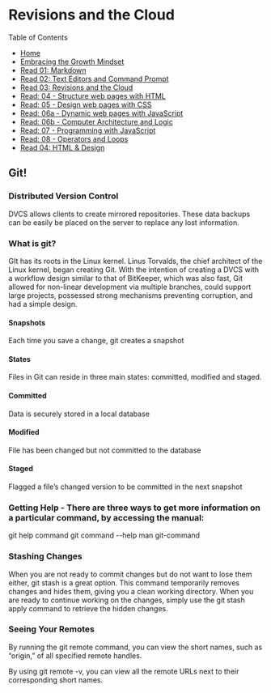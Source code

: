 # Revisions and the Cloud

Table of Contents
* [Home](https://nickmagruder.github.io/reading-notes/)
* [Embracing the Growth Mindset](growth_mindset.md)
* [Read 01: Markdown](markdown.md)
* [Read 02: Text Editors and Command Prompt](text_editors.md)
* [Read 03: Revisions and the Cloud](read_03.md)
* [Read: 04 - Structure web pages with HTML](read_04.md)
* [Read: 05 - Design web pages with CSS](read_05.md)
* [Read: 06a - Dynamic web pages with JavaScript](read_06a.md)
* [Read: 06b - Computer Architecture and Logic](read_06b.md)
* [Read: 07 - Programming with JavaScript](read_07.md)
* [Read: 08 - Operators and Loops](read_08.md)
* [Read 04: HTML & Design](read_04.md)

## Git!
### Distributed Version Control
DVCS allows clients to create mirrored repositories. These data backups can be easily be placed on the server to replace any lost information.

### What is git?
GIt has its roots in the Linux kernel. Linus Torvalds, the chief architect of the Linux kernel, began creating Git. With the intention of creating a DVCS with a workflow design similar to that of BitKeeper, which was also fast, Git allowed for non-linear development via multiple branches, could support large projects, possessed strong mechanisms preventing corruption, and had a simple design.

#### Snapshots
Each time you save a change, git creates a snapshot

#### States
Files in Git can reside in three main states: committed, modified and staged.

#### Committed
Data is securely stored in a local database

#### Modified
File has been changed but not committed to the database

#### Staged
Flagged a file’s changed version to be committed in the next snapshot

### Getting Help - There are three ways to get more information on a particular command, by accessing the manual:
git help command
git command --help
man git-command

### Stashing Changes
When you are not ready to commit changes but do not want to lose them either, git stash is a great option. This command temporarily removes changes and hides them, giving you a clean working directory. When you are ready to continue working on the changes, simply use the git stash apply command to retrieve the hidden changes.

### Seeing Your Remotes
By running the git remote command, you can view the short names, such as “origin,” of all specified remote handles.

By using git remote -v, you can view all the remote URLs next to their corresponding short names.
